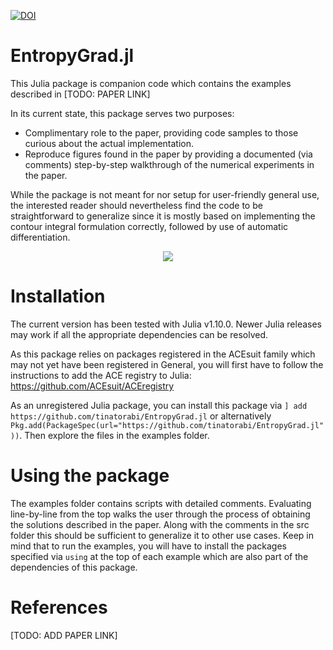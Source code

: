 [![DOI](https://zenodo.org/badge/840835414.svg)](https://doi.org/10.5281/zenodo.14510425)

# EntropyGrad.jl
This Julia package is companion code which contains the examples described in [TODO: PAPER LINK]

In its current state, this package serves two purposes:
- Complimentary role to the paper, providing code samples to those curious about the actual implementation.
- Reproduce figures found in the paper by providing a documented (via comments) step-by-step walkthrough of the numerical experiments in the paper.

While the package is not meant for nor setup for user-friendly general use, the interested reader should nevertheless find the code to be straightforward to generalize since it is mostly based on implementing the contour integral formulation correctly, followed by use of automatic differentiation.

<p align="center">
  <img src="https://github.com/user-attachments/assets/ecb76afa-8d94-4578-b21b-20af9f2c6056" />
</p>

# Installation

The current version has been tested with Julia v1.10.0. Newer Julia releases may work if all the appropriate dependencies can be resolved.

As this package relies on packages registered in the ACEsuit family which may not yet have been registered in General, you will first have to follow the instructions to add the ACE registry to Julia: https://github.com/ACEsuit/ACEregistry

As an unregistered Julia package, you can install this package via ```] add https://github.com/tinatorabi/EntropyGrad.jl``` or alternatively ```Pkg.add(PackageSpec(url="https://github.com/tinatorabi/EntropyGrad.jl"))```. Then explore the files in the examples folder.

# Using the package

The examples folder contains scripts with detailed comments. Evaluating line-by-line from the top walks the user through the process of obtaining the solutions described in the paper. Along with the comments in the src folder this should be sufficient to generalize it to other use cases. Keep in mind that to run the examples, you will have to install the packages specified via ```using``` at the top of each example which are also part of the dependencies of this package.

# References

[TODO: ADD PAPER LINK]
